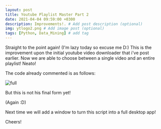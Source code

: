 ```yaml
---
layout: post
title: Youtube Playlist Master Part 2
date: 2021-04-04 09:59:00 +0300
description: Improvements!. # Add post description (optional)
img: ytlogo2.png # Add image post (optional)
tags: [Python, Data_Mining] # add tag
---
```

Straight to the point again! (I'm lazy today so excuse me D:) This is the improvement upon the initial youtube video downloader that i've post earlier. 
Now we are able to choose between a single video and an entire playlist! Neato! 

The code already commented is as follows:

![full]({{site.baseurl}}/assets/img/ytpdfull2.png)


But this is not his final form yet! 

(Again :D) 

Next time we will add a window to turn this script into a full desktop app!


Cheers!